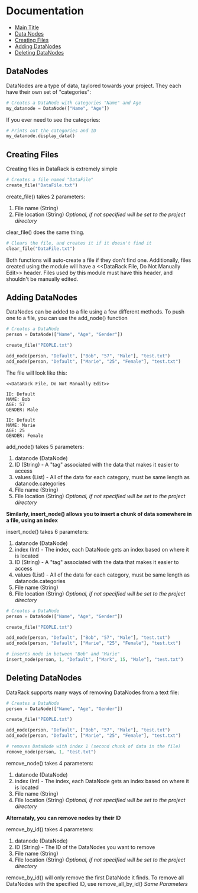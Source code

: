 # Documentation

- [Main Title](#Main-Title)
- [Data Nodes](##DataNodes)
- [Creating Files](##CreatingFiles)
- [Adding DataNodes](##AddingDataNodes)
- [Deleting DataNodes](##DeletingDataNodes)


## DataNodes

DataNodes are a type of data, taylored towards your project. They each have their own set of "categories":

```python
# Creates a DataNode with categories "Name" and Age
my_datanode = DataNode(["Name", "Age"])
```

If you ever need to see the categories:
```python
# Prints out the categories and ID
my_datanode.display_data()
```


## Creating Files

Creating files in DataRack is extremely simple

```python
# Creates a file named "DataFile"
create_file("DataFile.txt")
```

create_file() takes 2 parameters:
1. File name (String)
2. File location (String) *Optional, if not specified will be set to the project directory*

clear_file() does the same thing. 

```python
# Clears the file, and creates it if it doesn't find it
clear_file("DataFile.txt")
```

Both functions will auto-create a file if they don't find one. Additionally, files created using the module will have a <<DataRack File, Do Not Manually Edit>> header. Files used by this module must have this header, and shouldn't be manually edited.

## Adding DataNodes

DataNodes can be added to a file using a few different methods. To push one to a file, you can use the add_node() function

```python
# Creates a DataNode
person = DataNode(["Name", "Age", "Gender"])

create_file("PEOPLE.txt")

add_node(person, "Default", ["Bob", "57", "Male"], "test.txt")
add_node(person, "Default", ["Marie", "25", "Female"], "test.txt")
```

The file will look like this:

```text
<<DataRack File, Do Not Manually Edit>>

ID: Default
NAME: Bob
AGE: 57
GENDER: Male

ID: Default
NAME: Marie
AGE: 25
GENDER: Female
```

add_node() takes 5 parameters:
1. datanode (DataNode)
2. ID (String) - A "tag" associated with the data that makes it easier to access
3. values (List) - All of the data for each category, must be same length as datanode.categories
5. File name (String)
6. File location (String) *Optional, if not specified will be set to the project directory*

**Similarly, insert_node() allows you to insert a chunk of data somewhere in a file, using an index**

insert_node() takes 6 parameters:
1. datanode (DataNode)
2. index (Int) - The index, each DataNode gets an index based on where it is located 
3. ID (String) - A "tag" associated with the data that makes it easier to access
4. values (List) - All of the data for each category, must be same length as datanode.categories
5. File name (String)
6. File location (String) *Optional, if not specified will be set to the project directory*

```python
# Creates a DataNode
person = DataNode(["Name", "Age", "Gender"])

create_file("PEOPLE.txt")

add_node(person, "Default", ["Bob", "57", "Male"], "test.txt")
add_node(person, "Default", ["Marie", "25", "Female"], "test.txt")

# inserts node in between "Bob" and "Marie"
insert_node(person, 1, "Default", ["Mark", 15, "Male"], "test.txt")
```

## Deleting DataNodes

DataRack supports many ways of removing DataNodes from a text file:

```python
# Creates a DataNode
person = DataNode(["Name", "Age", "Gender"])

create_file("PEOPLE.txt")

add_node(person, "Default", ["Bob", "57", "Male"], "test.txt")
add_node(person, "Default", ["Marie", "25", "Female"], "test.txt")

# removes DataNode with index 1 (second chunk of data in the file)
remove_node(person, 1, "test.txt")
```

remove_node() takes 4 parameters:
1. datanode (DataNode)
2. index (Int) - The index, each DataNode gets an index based on where it is located 
3. File name (String)
4. File location (String) *Optional, if not specified will be set to the project directory*

**Alternataly, you can remove nodes by their ID**

remove_by_id() takes 4 parameters:
1. datanode (DataNode)
2. ID (String) - The ID of the DataNodes you want to remove
3. File name (String)
4. File location (String) *Optional, if not specified will be set to the project directory*

remove_by_id() will only remove the first DataNode it finds. To remove all DataNodes with the specified ID, use remove_all_by_id() *Same Parameters*
